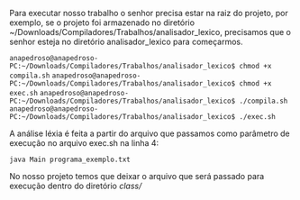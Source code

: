 Para executar nosso trabalho o senhor precisa estar na raiz do projeto, 
por exemplo, se o projeto foi armazenado no diretório ~/Downloads/Compiladores/Trabalhos/analisador_lexico, 
precisamos que o senhor esteja no diretório analisador_lexico para começarmos.

`anapedroso@anapedroso-PC:~/Downloads/Compiladores/Trabalhos/analisador_lexico$ chmod +x compila.sh`
`anapedroso@anapedroso-PC:~/Downloads/Compiladores/Trabalhos/analisador_lexico$ chmod +x exec.sh`
`anapedroso@anapedroso-PC:~/Downloads/Compiladores/Trabalhos/analisador_lexico$ ./compila.sh`
`anapedroso@anapedroso-PC:~/Downloads/Compiladores/Trabalhos/analisador_lexico$ ./exec.sh`

A análise léxia é feita a partir do arquivo que passamos como parâmetro de execução no arquivo exec.sh na linha 4:

`java Main programa_exemplo.txt`

No nosso projeto temos que deixar o arquivo que será passado para execução dentro do diretório *class/*
